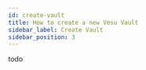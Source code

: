 ```yaml
---
id: create-vault
title: How to create a new Vesu Vault
sidebar_label: Create Vault
sidebar_position: 3
---
```


todo